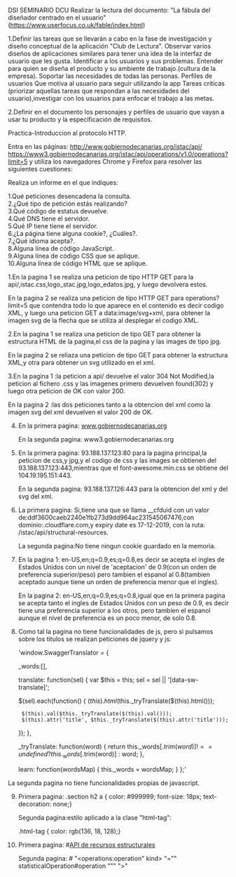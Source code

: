 DSI SEMINARIO DCU
Realizar la lectura del documento: "La fábula del diseñador centrado en el usuario" (https://www.userfocus.co.uk/fable/index.html)
 
1.Definir las tareas que se llevarán a cabo en la fase de investigación y diseño conceptual de la aplicación "Club de Lectura".
	Observar varios diseños de aplicaciones similares para tener una idea de la interfaz de usuario que les gusta.
	Identificar a los usuarios y sus problemas. Entender para quien se diseña el producto y su ambiente de trabajo.(cultura de la empresa).
	Soportar las necesidades de todas las personas.
	Perfiles de usuarios
	Que motiva al usuario para seguir utilizando la app
	Tareas críticas (priorizar aquellas tareas que respondan a las necesidades del usuario),investigar con los usuarios para enfocar el trabajo a las metas.
	
2.Definir en el documento los personajes y perfiles de usuario que vayan a usar tu producto y la especificación de requisitos.
	

Practica-Introduccion al protocolo HTTP.

Entra en las páginas: http://www.gobiernodecanarias.org/istac/api/ https://www3.gobiernodecanarias.org/istac/api/operations/v1.0/operations?limit=5 y utiliza los navegadores Chrome y Firefox para resolver las siguientes cuestiones:

Realiza un informe en el que indiques:

1.Qué peticiones desencadena la consulta.<br />
2.¿Qué tipo de petición estás realizando? <br />
3.Qué código de estatus devuelve.<br />
4.Qué DNS tiene el servidor.<br />
5.Qué IP tiene tiene el servidor.<br />
6.¿La página tiene alguna cookie?, ¿Cuáles?.<br />
7.¿Qué idioma acepta?.<br />
8.Alguna línea de código JavaScript. <br />
9.Alguna línea de código CSS que se aplique. <br />
10.Alguna línea de código HTML que se aplique. <br />

1.En la pagina 1 se realiza una peticion de tipo HTTP GET para la api/,istac.css,logo_stac.jpg,logo_edatos.jpg, y luego devolvera estos.

  En la pagina 2 se realiza una peticion de tipo HTTP GET para operations?limit=5 que contendra todo lo que aparece en el contenido es decir codigo XML, y luego una peticion GET a data:image/svg+xml, para obtener la imagen svg de la flecha que se utiliza al desplegar el codigo XML.

2.En la pagina 1 se realiza una peticion de tipo GET para obtener la estructura HTML de la pagina,el css de la pagina y las images de tipo jpg.

  En la pagina 2 se reliaza una peticion de tipo GET para obtener la estructura XML,y otra para obtener un svg utilizado en el xml.

3.En la pagina 1 :la peticion a api/ devuelve el valor 304 Not Modified,la peticion al fichero .css y las imagenes primero devuelven found(302) y luego otra peticion de OK con valor 200.

  En la pagina 2 :las dos peticiones tanto a la obtencion del xml como la imagen svg del xml devuelven el valor 200 de OK.

4. En la primera pagina: www.gobiernodecanarias.org

   En la segunda pagina: www3.gobiernodecanarias.org

5. En la primera pagina: 93.188.137.123:80 para la pagina principal,la peticion de css,y jpg,y el codigo de css y las images se obtienen del 93.188.137.123:443,mientras que el font-awesome.min.css se obtiene del 104.19.195.151:443.

   En la segunda pagina: 93.188.137.126:443 para la obtencion del xml y del svg del xml.
  
6. La primera pagina: Si,tiene una que se llama __cfduid con un valor de:ddf3600caeb2240e1fb273d9dd964ac231545067476,con dominio:.cloudflare.com,y expiry date es 17-12-2019, con la ruta: /istac/api/structural-resources.

   La segunda pagina:No tiene ningun cookie guardado en la memoria.

7. En la pagina 1: en-US,en;q=0.9,es;q=0.8,es decir se acepta el ingles de Estados Unidos con un nivel de 'aceptacion' de 0.9(con un orden de preferencia superior/peso) pero tambien el espanol al 0.8(tambien aceptado aunque tiene un orden de preferencia menor que el ingles).

   En la pagina 2: en-US,en;q=0.9,es;q=0.8,igual que en la primera pagina se acepta tanto el ingles de Estados Unidos con un peso de 0.9, es decir tiene una preferencia superior a los otros, pero tambien el espanol aunque el nivel de preferencia es un poco menor, de solo 0.8.

8. Como tal la pagina no tiene funcionalidades de js, pero si pulsamos sobre los titulos se realizan peticiones de jquery y js:
  
   'window.SwaggerTranslator = {

    _words:[],

    translate: function(sel) {
      var $this = this;
      sel = sel || '[data-sw-translate]';

      $(sel).each(function() {
        $(this).html($this._tryTranslate($(this).html()));

        $(this).val($this._tryTranslate($(this).val()));
        $(this).attr('title', $this._tryTranslate($(this).attr('title')));
      });
    },

    _tryTranslate: function(word) {
      return this._words[$.trim(word)] !== undefined ? this._words[$.trim(word)] : word;
    },

    learn: function(wordsMap) {
      this._words = wordsMap;
    }
  };'

  La segunda pagina no tiene funcionalidades propias de javascript.

9.  Primera pagina:
    .section h2 a {
       color: #999999;
       font-size: 18px;
       text-decoration: none;}
  
    Segunda pagina:estilo aplicado a la clase "html-tag":

    .html-tag {
      color: rgb(136, 18, 128);}

10. Primera pagina: #<a href="http://www.gobiernodecanarias.org/istac/api/structural-resources/v1.0/#/" alt="API de recursos estructurales">API de recursos estructurales</a>

    Segunda pagina: #<span class="html-tag">
                    "<operations:operation"
		   <span class="html-attribute">
			<span class="html-attribute-name">kind></span>
		          "=""
			  <span class="html-attribute-value">
			   statisticalOperation#operation</span>
			   """
			   </span>
			    ">"
			   </span>
